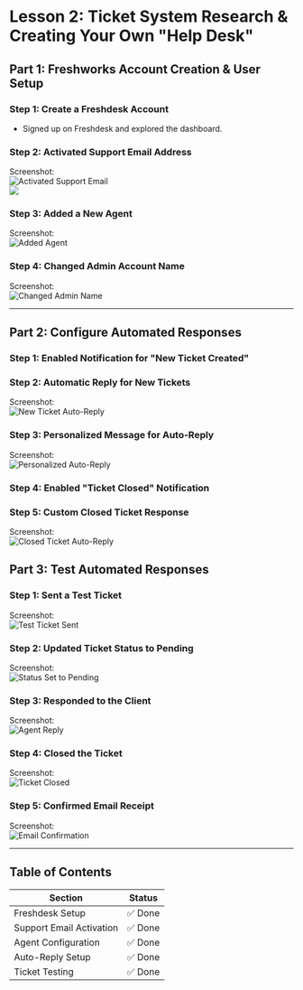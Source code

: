 # Lesson 2: Ticket System Research & Creating Your Own "Help Desk"

## Part 1: Freshworks Account Creation & User Setup

### Step 1: Create a Freshdesk Account
- Signed up on Freshdesk and explored the dashboard.

### Step 2: Activated Support Email Address  
Screenshot:  
![Activated Support Email](images/part1.png) <br> ![](images/part2.png)

### Step 3: Added a New Agent  
Screenshot:  
![Added Agent](images/part3.png)

### Step 4: Changed Admin Account Name  
Screenshot:  
![Changed Admin Name](images/part4.png)

---

## Part 2: Configure Automated Responses

### Step 1: Enabled Notification for "New Ticket Created"
### Step 2: Automatic Reply for New Tickets  
Screenshot:  
![New Ticket Auto-Reply](images/part5.png)

### Step 3: Personalized Message for Auto-Reply  
Screenshot:  
![Personalized Auto-Reply](images/part5.png)

### Step 4: Enabled "Ticket Closed" Notification  
### Step 5: Custom Closed Ticket Response  
Screenshot:  
![Closed Ticket Auto-Reply](images/part12.png)


## Part 3: Test Automated Responses

### Step 1: Sent a Test Ticket  
Screenshot:  
![Test Ticket Sent](images/part7.png)

### Step 2: Updated Ticket Status to Pending  
Screenshot:  
![Status Set to Pending](images/part8.png)

### Step 3: Responded to the Client  
Screenshot:  
![Agent Reply](images/part9.png)

### Step 4: Closed the Ticket  
Screenshot:  
![Ticket Closed](images/part10.png)

### Step 5: Confirmed Email Receipt  
Screenshot:  
![Email Confirmation](images/part11.png)

---
## Table of Contents

| Section                  | Status   |
|--------------------------|----------|
| Freshdesk Setup          | ✅ Done  |
| Support Email Activation | ✅ Done  |
| Agent Configuration      | ✅ Done  |
| Auto-Reply Setup         | ✅ Done  |
| Ticket Testing           | ✅ Done  |

